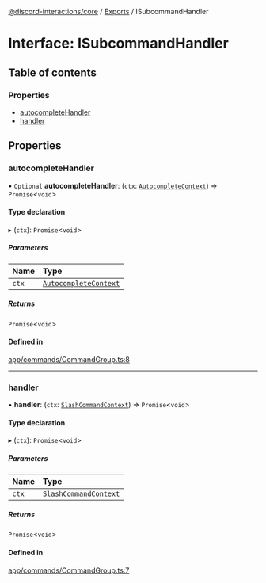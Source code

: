 [@discord-interactions/core](../README.md) / [Exports](../modules.md) / ISubcommandHandler

# Interface: ISubcommandHandler

## Table of contents

### Properties

- [autocompleteHandler](ISubcommandHandler.md#autocompletehandler)
- [handler](ISubcommandHandler.md#handler)

## Properties

### autocompleteHandler

• `Optional` **autocompleteHandler**: (`ctx`: [`AutocompleteContext`](../classes/AutocompleteContext.md)) => `Promise`<`void`\>

#### Type declaration

▸ (`ctx`): `Promise`<`void`\>

##### Parameters

| Name | Type |
| :------ | :------ |
| `ctx` | [`AutocompleteContext`](../classes/AutocompleteContext.md) |

##### Returns

`Promise`<`void`\>

#### Defined in

[app/commands/CommandGroup.ts:8](https://github.com/ssMMiles/discord-interactions/blob/aef28b7/packages/core/src/app/commands/CommandGroup.ts#L8)

___

### handler

• **handler**: (`ctx`: [`SlashCommandContext`](../classes/SlashCommandContext.md)) => `Promise`<`void`\>

#### Type declaration

▸ (`ctx`): `Promise`<`void`\>

##### Parameters

| Name | Type |
| :------ | :------ |
| `ctx` | [`SlashCommandContext`](../classes/SlashCommandContext.md) |

##### Returns

`Promise`<`void`\>

#### Defined in

[app/commands/CommandGroup.ts:7](https://github.com/ssMMiles/discord-interactions/blob/aef28b7/packages/core/src/app/commands/CommandGroup.ts#L7)
